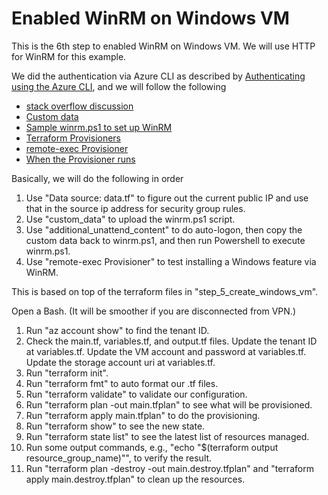 # Enabled WinRM on Windows VM

This is the 6th step to enabled WinRM on Windows VM. We will use HTTP for WinRM for this example.

We did the authentication via Azure CLI as described by [Authenticating using the Azure CLI](https://registry.terraform.io/providers/hashicorp/azuread/latest/docs/guides/azure_cli), and we will follow the following

- [stack overflow discussion](https://stackoverflow.com/questions/69390742/terraform-windows-server-2016-adding-and-running-scripts-using-winery#69401460)
- [Custom data](https://docs.microsoft.com/en-us/azure/virtual-machines/custom-data)
- [Sample winrm.ps1 to set up WinRM](https://gist.github.com/clong/959bc5abe14cb5989c985d4156b5c335)
- [Terraform Provisioners](https://www.terraform.io/language/resources/provisioners/syntax)
- [remote-exec Provisioner](https://www.terraform.io/language/resources/provisioners/remote-exec)
- [When the Provisioner runs](https://www.terraform.io/language/resources/provisioners/syntax#creation-time-provisioners)

Basically, we will do the following in order

1. Use "Data source: data.tf" to figure out the current public IP and use that in the source ip address for security group rules.
2. Use "custom_data" to upload the winrm.ps1 script.
3. Use "additional_unattend_content" to do auto-logon, then copy the custom data back to winrm.ps1, and then run Powershell to execute winrm.ps1.
4. Use "remote-exec Provisioner" to test installing a Windows feature via WinRM.

This is based on top of the terraform files in "step_5_create_windows_vm".

Open a Bash. (It will be smoother if you are disconnected from VPN.)

1. Run "az account show" to find the tenant ID.
2. Check the main.tf, variables.tf, and output.tf files. Update the tenant ID at variables.tf. Update the VM account and password at variables.tf. Update the storage account uri at variables.tf.
3. Run "terraform init".
4. Run "terraform fmt" to auto format our .tf files.
5. Run "terraform validate" to validate our configuration.
6. Run "terraform plan -out main.tfplan" to see what will be provisioned.
7. Run "terraform apply main.tfplan" to do the provisioning.
8. Run "terraform show" to see the new state.
9. Run "terraform state list" to see the latest list of resources managed.
10. Run some output commands, e.g., "echo "$(terraform output resource_group_name)"", to verify the result.
11. Run "terraform plan -destroy -out main.destroy.tfplan" and "terraform apply main.destroy.tfplan" to clean up the resources.
